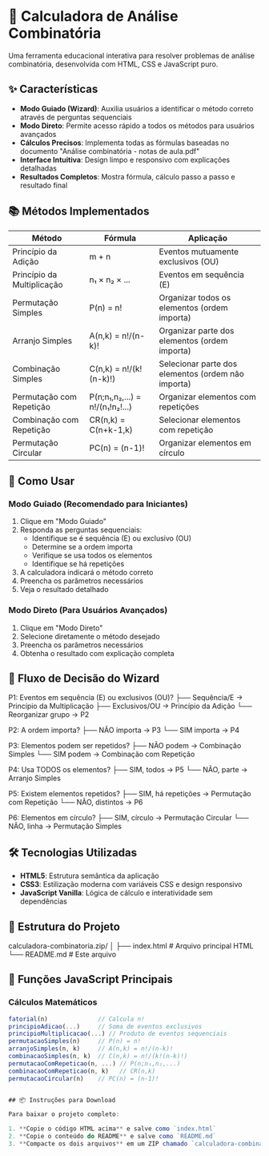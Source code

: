 # 🧮 Calculadora de Análise Combinatória

Uma ferramenta educacional interativa para resolver problemas de análise combinatória, desenvolvida com HTML, CSS e JavaScript puro.

## ✨ Características

- **Modo Guiado (Wizard)**: Auxilia usuários a identificar o método correto através de perguntas sequenciais
- **Modo Direto**: Permite acesso rápido a todos os métodos para usuários avançados
- **Cálculos Precisos**: Implementa todas as fórmulas baseadas no documento "Análise combinatória - notas de aula.pdf"
- **Interface Intuitiva**: Design limpo e responsivo com explicações detalhadas
- **Resultados Completos**: Mostra fórmula, cálculo passo a passo e resultado final

## 📚 Métodos Implementados

| Método | Fórmula | Aplicação |
|--------|---------|-----------|
| Princípio da Adição | m + n | Eventos mutuamente exclusivos (OU) |
| Princípio da Multiplicação | n₁ × n₂ × ... | Eventos em sequência (E) |
| Permutação Simples | P(n) = n! | Organizar todos os elementos (ordem importa) |
| Arranjo Simples | A(n,k) = n!/(n-k)! | Organizar parte dos elementos (ordem importa) |
| Combinação Simples | C(n,k) = n!/(k!(n-k)!) | Selecionar parte dos elementos (ordem não importa) |
| Permutação com Repetição | P(n;n₁,n₂,...) = n!/(n₁!n₂!...) | Organizar elementos com repetições |
| Combinação com Repetição | CR(n,k) = C(n+k-1,k) | Selecionar elementos com repetição |
| Permutação Circular | PC(n) = (n-1)! | Organizar elementos em círculo |

## 🚀 Como Usar

### Modo Guiado (Recomendado para Iniciantes)

1. Clique em "Modo Guiado"
2. Responda as perguntas sequenciais:
   - Identifique se é sequência (E) ou exclusivo (OU)
   - Determine se a ordem importa
   - Verifique se usa todos os elementos
   - Identifique se há repetições
3. A calculadora indicará o método correto
4. Preencha os parâmetros necessários
5. Veja o resultado detalhado

### Modo Direto (Para Usuários Avançados)

1. Clique em "Modo Direto"
2. Selecione diretamente o método desejado
3. Preencha os parâmetros necessários
4. Obtenha o resultado com explicação completa

## 🎯 Fluxo de Decisão do Wizard

P1: Eventos em sequência (E) ou exclusivos (OU)?
├── Sequência/E → Princípio da Multiplicação
├── Exclusivos/OU → Princípio da Adição
└── Reorganizar grupo → P2

P2: A ordem importa?
├── NÃO importa → P3
└── SIM importa → P4

P3: Elementos podem ser repetidos?
├── NÃO podem → Combinação Simples
└── SIM podem → Combinação com Repetição

P4: Usa TODOS os elementos?
├── SIM, todos → P5
└── NÃO, parte → Arranjo Simples

P5: Existem elementos repetidos?
├── SIM, há repetições → Permutação com Repetição
└── NÃO, distintos → P6

P6: Elementos em círculo?
├── SIM, círculo → Permutação Circular
└── NÃO, linha → Permutação Simples

## 🛠️ Tecnologias Utilizadas

- **HTML5**: Estrutura semântica da aplicação
- **CSS3**: Estilização moderna com variáveis CSS e design responsivo
- **JavaScript Vanilla**: Lógica de cálculo e interatividade sem dependências

## 📁 Estrutura do Projeto
calculadora-combinatoria.zip/
│
├── index.html # Arquivo principal HTML
└── README.md # Este arquivo

## 🔧 Funções JavaScript Principais

### Cálculos Matemáticos
```javascript
fatorial(n)              // Calcula n!
principioAdicao(...)     // Soma de eventos exclusivos
principioMultiplicacao(...) // Produto de eventos sequenciais
permutacaoSimples(n)     // P(n) = n!
arranjoSimples(n, k)     // A(n,k) = n!/(n-k)!
combinacaoSimples(n, k)  // C(n,k) = n!/(k!(n-k)!)
permutacaoComRepeticao(n, ...) // P(n;n₁,n₂,...)
combinacaoComRepeticao(n, k)   // CR(n,k)
permutacaoCircular(n)    // PC(n) = (n-1)!


## 📦 Instruções para Download

Para baixar o projeto completo:

1. **Copie o código HTML acima** e salve como `index.html`
2. **Copie o conteúdo do README** e salve como `README.md` 
3. **Compacte os dois arquivos** em um ZIP chamado `calculadora-combinatoria.zip`
